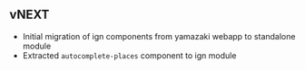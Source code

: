 ## vNEXT
* Initial migration of ign components from yamazaki webapp to standalone module
* Extracted `autocomplete-places` component to ign module
